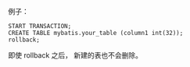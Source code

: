 例子：
```mysql
START TRANSACTION;
CREATE TABLE mybatis.your_table (column1 int(32));
rollback;
```
即使 rollback 之后， 新建的表也不会删除。
